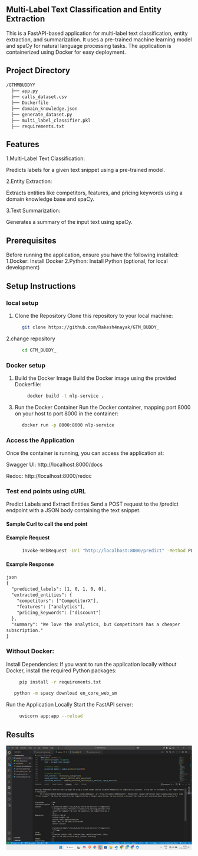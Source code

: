 ## Multi-Label Text Classification and Entity Extraction 
This is a FastAPI-based application for multi-label text classification, entity extraction, and summarization. It uses a pre-trained machine learning model and spaCy for natural language processing tasks. The application is containerized using Docker for easy deployment.
## Project Directory
```
/GTMMBUDDYY
  ├── app.py
  ├── calls_dataset.csv
  ├── Dockerfile
  ├── domain_knowledge.json
  ├── generate_dataset.py
  ├── multi_label_classifier.pkl
  ├── requirements.txt
```
  
## Features
1.Multi-Label Text Classification:

Predicts labels for a given text snippet using a pre-trained model.

2.Entity Extraction:

Extracts entities like competitors, features, and pricing keywords using a domain knowledge base and spaCy.

3.Text Summarization:

Generates a summary of the input text using spaCy.

## Prerequisites
Before running the application, ensure you have the following installed:
1.Docker: Install Docker
2.Python: Install Python (optional, for local development)

## Setup Instructions
### local setup
1. Clone the Repository
Clone this repository to your local machine:
```bash
      git clone https://github.com/Rakesh4nayak/GTM_BUDDY_
```
2.change repository
```bash
      cd GTM_BUDDY_
```
### Docker setup
1. Build the Docker Image
Build the Docker image using the provided Dockerfile:
```bash
        docker build -t nlp-service .
```

3. Run the Docker Container
Run the Docker container, mapping port 8000 on your host to port 8000 in the container:
```bash
      docker run -p 8000:8000 nlp-service
```
### Access the Application
Once the container is running, you can access the application at:

Swagger UI: http://localhost:8000/docs

Redoc: http://localhost:8000/redoc

### Test end points using cURL
Predict Labels and Extract Entities
Send a POST request to the /predict endpoint with a JSON body containing the text snippet.
#### Sample Curl to call the end point
#### Example Request
```bash
      Invoke-WebRequest -Uri "http://localhost:8000/predict" -Method POST -Headers @{"Content-Type"="application/json"} -Body '{"text_snippet": "We love the analytics, but CompetitorX has a cheaper subscription. Can you provide a discount? Our team is also concerned about data security."}'
```

#### Example Response
```
json
{
  "predicted_labels": [1, 0, 1, 0, 0],
  "extracted_entities": {
    "competitors": ["CompetitorX"],
    "features": ["analytics"],
    "pricing_keywords": ["discount"]
  },
  "summary": "We love the analytics, but CompetitorX has a cheaper subscription."
}
```
### Without Docker:

Install Dependencies:
If you want to run the application locally without Docker, install the required Python packages:
```bash
     pip install -r requirements.txt
```
     
```bash
   python -m spacy download en_core_web_sm
```

Run the Application Locally
Start the FastAPI server:
```bash
     uvicorn app:app --reload
```
## Results
![Terminal Output](output.png)


